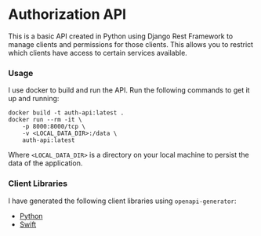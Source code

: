 # Authorization API

This is a basic API created in Python using Django Rest Framework to manage clients and permissions for those clients. This allows you to restrict which clients have access to certain services available.

### Usage

I use docker to build and run the API. Run the following commands to get it up and running:

```
docker build -t auth-api:latest .
docker run --rm -it \
    -p 8000:8000/tcp \
    -v <LOCAL_DATA_DIR>:/data \
    auth-api:latest
```

Where `<LOCAL_DATA_DIR>` is a directory on your local machine to persist the data of the application.

### Client Libraries

I have generated the following client libraries using `openapi-generator`:

- [Python](clients/python/client)
- [Swift](clients/swift5/client)
